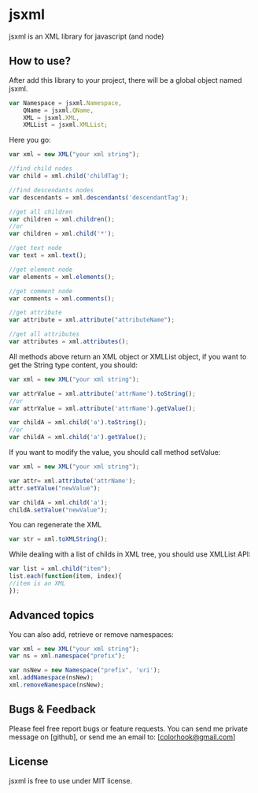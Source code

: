 jsxml
==============

jsxml is an XML library for javascript (and node)

How to use?
------------
After add this library to your project, there will be a global object named jsxml. 

```javascript
var Namespace = jsxml.Namespace,
    QName = jsxml.QName,
    XML = jsxml.XML,
    XMLList = jsxml.XMLList;
```

Here you go:

```javascript
var xml = new XML("your xml string");

//find child nodes
var child = xml.child('childTag');

//find descendants nodes
var descendants = xml.descendants('descendantTag');

//get all children
var children = xml.children();
//or
var children = xml.child('*');

//get text node
var text = xml.text();

//get element node
var elements = xml.elements();

//get comment node
var comments = xml.comments();

//get attribute
var attribute = xml.attribute("attributeName");

//get all attributes
var attributes = xml.attributes();
```

All methods above return an XML object or XMLList object, if you want to get the String type content, you should:

```javascript
var xml = new XML("your xml string");

var attrValue = xml.attribute('attrName').toString();
//or
var attrValue = xml.attribute('attrName').getValue();

var childA = xml.child('a').toString();
//or
var childA = xml.child('a').getValue();
```

If you want to modify the value, you should call method setValue:

```javascript
var xml = new XML("your xml string");

var attr= xml.attribute('attrName');
attr.setValue("newValue");

var childA = xml.child('a');
childA.setValue("newValue");
```

You can regenerate the XML

```javascript
var str = xml.toXMLString();
```

While dealing with a list of childs in XML tree, you should use XMLList API:

```javascript
var list = xml.child("item");
list.each(function(item, index){
//item is an XML
});
```

Advanced topics
----------------

You can also add, retrieve or remove namespaces:

```javascript
var xml = new XML("your xml string");
var ns = xml.namespace("prefix");

var nsNew = new Namespace("prefix", 'uri');
xml.addNamespace(nsNew);
xml.removeNamespace(nsNew);
```

Bugs & Feedback
----------------

Please feel free report bugs or feature requests.
You can send me private message on [github], or send me an email to: [colorhook@gmail.com]

License
-------

jsxml is free to use under MIT license. 
